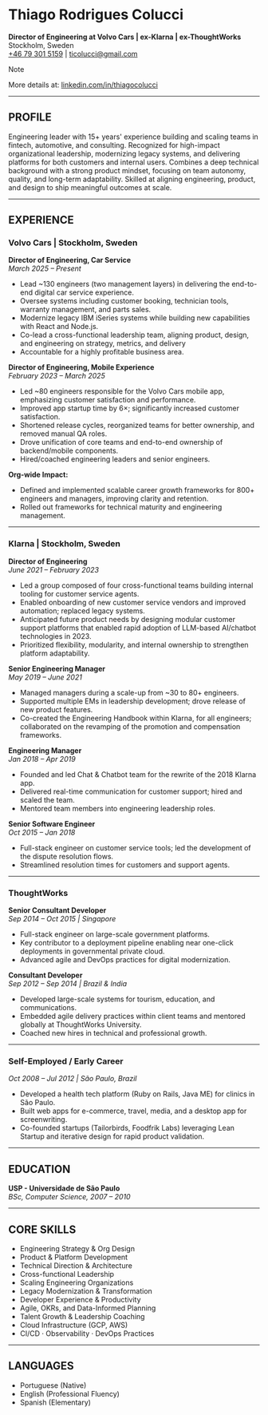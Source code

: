 # Thiago Rodrigues Colucci

**Director of Engineering at Volvo Cars | ex-Klarna | ex-ThoughtWorks**  
Stockholm, Sweden  
[+46 79 301 5159](tel:+46793015159) | [ticolucci@gmail.com](mailto:ticolucci@gmail.com)  

> [!NOTE]
> More details at: [linkedin.com/in/thiagocolucci](https://www.linkedin.com/in/thiagocolucci) 

---

## PROFILE

Engineering leader with 15+ years' experience building and scaling teams in fintech, automotive, and consulting. Recognized for high-impact organizational leadership, modernizing legacy systems, and delivering platforms for both customers and internal users. Combines a deep technical background with a strong product mindset, focusing on team autonomy, quality, and long-term adaptability. Skilled at aligning engineering, product, and design to ship meaningful outcomes at scale.

---

## EXPERIENCE

### **Volvo Cars** | Stockholm, Sweden  
**Director of Engineering, Car Service**  
_March 2025 – Present_

- Lead ~130 engineers (two management layers) in delivering the end-to-end digital car service experience.
- Oversee systems including customer booking, technician tools, warranty management, and parts sales.
- Modernize legacy IBM iSeries systems while building new capabilities with React and Node.js.
- Co-lead a cross-functional leadership team, aligning product, design, and engineering on strategy, metrics, and delivery
- Accountable for a highly profitable business area.

**Director of Engineering, Mobile Experience**  
_February 2023 – March 2025_

- Led ~80 engineers responsible for the Volvo Cars mobile app, emphasizing customer satisfaction and performance.
- Improved app startup time by 6×; significantly increased customer satisfaction.
- Shortened release cycles, reorganized teams for better ownership, and removed manual QA roles.
- Drove unification of core teams and end-to-end ownership of backend/mobile components.
- Hired/coached engineering leaders and senior engineers.

**Org-wide Impact:**
- Defined and implemented scalable career growth frameworks for 800+ engineers and managers, improving clarity and retention.
- Rolled out frameworks for technical maturity and engineering management.

---

### **Klarna** | Stockholm, Sweden  
**Director of Engineering**  
_June 2021 – February 2023_

- Led a group composed of four cross-functional teams building internal tooling for customer service agents.
- Enabled onboarding of new customer service vendors and improved automation; replaced legacy systems.
- Anticipated future product needs by designing modular customer support platforms that enabled rapid adoption of LLM-based AI/chatbot technologies in 2023.
- Prioritized flexibility, modularity, and internal ownership to strengthen platform adaptability.

**Senior Engineering Manager**  
_May 2019 – June 2021_

- Managed managers during a scale-up from ~30 to 80+ engineers.
- Supported multiple EMs in leadership development; drove release of new product features.
- Co-created the Engineering Handbook within Klarna, for all engineers; collaborated on the revamping of the promotion and compensation frameworks.

**Engineering Manager**  
_Jan 2018 – Apr 2019_

- Founded and led Chat & Chatbot team for the rewrite of the 2018 Klarna app.
- Delivered real-time communication for customer support; hired and scaled the team.
- Mentored team members into engineering leadership roles.

**Senior Software Engineer**  
_Oct 2015 – Jan 2018_

- Full-stack engineer on customer service tools; led the development of the dispute resolution flows.
- Streamlined resolution times for customers and support agents.

---

### **ThoughtWorks**  
**Senior Consultant Developer**  
_Sep 2014 – Oct 2015 | Singapore_

- Full-stack engineer on large-scale government platforms.
- Key contributor to a deployment pipeline enabling near one-click deployments in governmental private cloud.
- Advanced agile and DevOps practices for digital modernization.

**Consultant Developer**  
_Sep 2012 – Sep 2014 | Brazil & India_

- Developed large-scale systems for tourism, education, and communications.
- Embedded agile delivery practices within client teams and mentored globally at ThoughtWorks University.
- Coached new hires in technical and professional growth.

---

### **Self-Employed / Early Career**  
_Oct 2008 – Jul 2012 | São Paulo, Brazil_

- Developed a health tech platform (Ruby on Rails, Java ME) for clinics in São Paulo.
- Built web apps for e-commerce, travel, media, and a desktop app for screenwriting.
- Co-founded startups (Tailorbirds, Foodfrik Labs) leveraging Lean Startup and iterative design for rapid product validation.

---

## EDUCATION

**USP - Universidade de São Paulo**  
_BSc, Computer Science, 2007 – 2010_  

---

## CORE SKILLS

- Engineering Strategy & Org Design
- Product & Platform Development
- Technical Direction & Architecture
- Cross-functional Leadership
- Scaling Engineering Organizations
- Legacy Modernization & Transformation
- Developer Experience & Productivity
- Agile, OKRs, and Data-Informed Planning
- Talent Growth & Leadership Coaching
- Cloud Infrastructure (GCP, AWS)
- CI/CD · Observability · DevOps Practices

---

## LANGUAGES

- Portuguese (Native)
- English (Professional Fluency)
- Spanish (Elementary)

